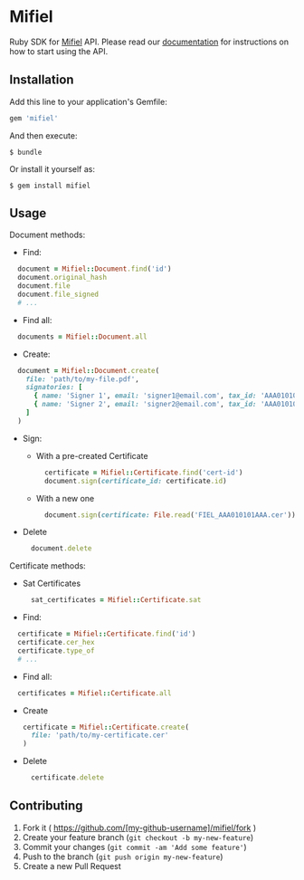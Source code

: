 # Mifiel

Ruby SDK for [Mifiel](https://www.mifiel.com) API.
Please read our [documentation](https://www.mifiel.com/api-docs/) for instructions on how to start using the API.

## Installation

Add this line to your application's Gemfile:

```ruby
gem 'mifiel'
```

And then execute:

    $ bundle

Or install it yourself as:

    $ gem install mifiel

## Usage

Document methods:

- Find:

```ruby
  document = Mifiel::Document.find('id')
  document.original_hash
  document.file
  document.file_signed
  # ...
```

- Find all:

```ruby
  documents = Mifiel::Document.all
```

- Create:

```ruby
  document = Mifiel::Document.create(
    file: 'path/to/my-file.pdf',
    signatories: [
      { name: 'Signer 1', email: 'signer1@email.com', tax_id: 'AAA010101AAA' },
      { name: 'Signer 2', email: 'signer2@email.com', tax_id: 'AAA010102AAA' }
    ]
  )
```

- Sign:
  + With a pre-created Certificate

    ```ruby
      certificate = Mifiel::Certificate.find('cert-id')
      document.sign(certificate_id: certificate.id)
    ```

  + With a new one

    ```ruby
      document.sign(certificate: File.read('FIEL_AAA010101AAA.cer'))
    ```

- Delete

  ```ruby
    document.delete
  ```

Certificate methods:

- Sat Certificates

  ```ruby
    sat_certificates = Mifiel::Certificate.sat
  ```

- Find:

```ruby
  certificate = Mifiel::Certificate.find('id')
  certificate.cer_hex
  certificate.type_of
  # ...
```

- Find all:

```ruby
  certificates = Mifiel::Certificate.all
```

- Create
  
  ```ruby
  certificate = Mifiel::Certificate.create(
    file: 'path/to/my-certificate.cer'
  )
  ```

- Delete

  ```ruby
    certificate.delete
  ```

## Contributing

1. Fork it ( https://github.com/[my-github-username]/mifiel/fork )
2. Create your feature branch (`git checkout -b my-new-feature`)
3. Commit your changes (`git commit -am 'Add some feature'`)
4. Push to the branch (`git push origin my-new-feature`)
5. Create a new Pull Request
